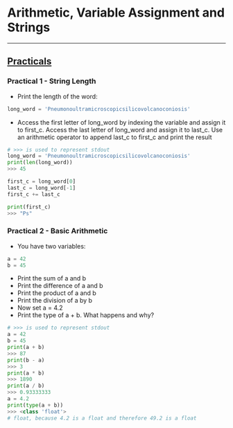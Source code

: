 # Arithmetic, Variable Assignment and Strings

---

## <ins>Practicals</ins>

### Practical 1 - String Length

- Print the length of the word:
  
```python
long_word = 'Pneumonoultramicroscopicsilicovolcanoconiosis'
```

- Access the first letter of long_word by indexing the variable and assign it to first_c. Access the last letter of long_word and assign it to last_c. Use an arithmetic operator to append last_c to first_c and print the result

```python
# >>> is used to represent stdout
long_word = 'Pneumonoultramicroscopicsilicovolcanoconiosis'
print(len(long_word))
>>> 45

first_c = long_word[0]
last_c = long_word[-1]
first_c += last_c

print(first_c)
>>> "Ps"
```

### Practical 2 - Basic Arithmetic

- You have two variables:

```python
a = 42
b = 45
```

- Print the sum of a and b
- Print the difference of a and b
- Print the product of a and b
- Print the division of a by b
- Now set a = 4.2
- Print the type of a + b. What happens and why?

```python
# >>> is used to represent stdout
a = 42
b = 45
print(a + b)
>>> 87
print(b - a)
>>> 3
print(a * b)
>>> 1890
print(a / b)
>>> 0.93333333
a = 4.2
print(type(a + b))
>>> <class 'float'>
# float, because 4.2 is a float and therefore 49.2 is a float
```

